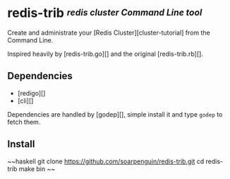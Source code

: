 # **redis-trib** <sup><sub>_redis cluster Command Line tool_</sub></sup>

Create and administrate your [Redis Cluster][cluster-tutorial] from the Command Line.

Inspired heavily by [redis-trib.go][] and the original [redis-trib.rb][].

## Dependencies

* [redigo][]
* [cli][]

Dependencies are handled by [godep][], simple install it and type `godep` to fetch them.

## Install

~~haskell
git clone https://github.com/soarpenguin/redis-trib.git
cd redis-trib
make bin
~~

